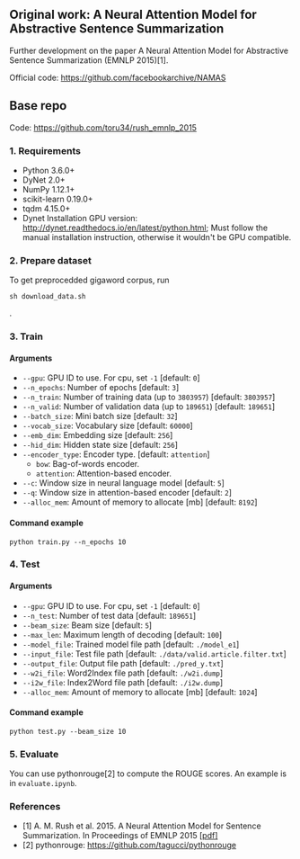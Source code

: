 ## Original work: A Neural Attention Model for Abstractive Sentence Summarization

Further development on the paper A Neural Attention Model for Abstractive Sentence Summarization (EMNLP 2015)[1].

Official code: https://github.com/facebookarchive/NAMAS

## Base repo
Code: https://github.com/toru34/rush_emnlp_2015

### 1. Requirements
- Python 3.6.0+
- DyNet 2.0+
- NumPy 1.12.1+
- scikit-learn 0.19.0+
- tqdm 4.15.0+
- Dynet Installation GPU version: http://dynet.readthedocs.io/en/latest/python.html; Must follow the manual installation instruction, otherwise it wouldn't be GPU compatible.

### 2. Prepare dataset
To get preprocedded gigaword corpus, run
```
sh download_data.sh
```
.

### 3. Train
#### Arguments
- `--gpu`: GPU ID to use. For cpu, set `-1` [default: `0`]
- `--n_epochs`: Number of epochs [default: `3`]
- `--n_train`: Number of training data (up to `3803957`) [default: `3803957`]
- `--n_valid`: Number of validation data (up to `189651`) [default: `189651`]
- `--batch_size`: Mini batch size [default: `32`]
- `--vocab_size`: Vocabulary size [default: `60000`]
- `--emb_dim`: Embedding size [default: `256`]
- `--hid_dim`: Hidden state size [default: `256`]
- `--encoder_type`: Encoder type. [default: `attention`]
    - `bow`: Bag-of-words encoder.
    - `attention`: Attention-based encoder.
- `--c`: Window size in neural language model [default: `5`]
- `--q`: Window size in attention-based encoder [default: `2`]
- `--alloc_mem`: Amount of memory to allocate [mb] [default: `8192`]

#### Command example
```
python train.py --n_epochs 10
```

### 4. Test
#### Arguments
- `--gpu`: GPU ID to use. For cpu, set `-1` [default: `0`]
- `--n_test`: Number of test data [default: `189651`]
- `--beam_size`: Beam size [default: `5`]
- `--max_len`: Maximum length of decoding [default: `100`]
- `--model_file`: Trained model file path [default: `./model_e1`]
- `--input_file`: Test file path [default: `./data/valid.article.filter.txt`]
- `--output_file`: Output file path [default: `./pred_y.txt`]
- `--w2i_file`: Word2Index file path [default: `./w2i.dump`]
- `--i2w_file`: Index2Word file path [default: `./i2w.dump`]
- `--alloc_mem`: Amount of memory to allocate [mb] [default: `1024`]

#### Command example
```
python test.py --beam_size 10
```

### 5. Evaluate
You can use pythonrouge[2] to compute the ROUGE scores.
An example is in `evaluate.ipynb`.

### References
- [1] A. M. Rush et al. 2015. A Neural Attention Model for Sentence Summarization. In Proceedings of EMNLP 2015 \[[pdf\]](https://aclweb.org/anthology/D/D15/D15-1044.pdf)
- [2] pythonrouge: https://github.com/tagucci/pythonrouge
